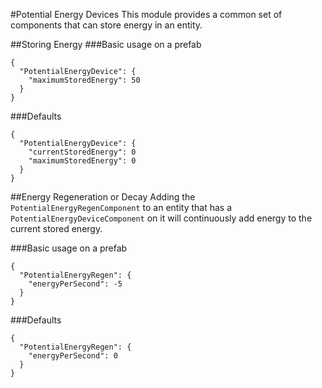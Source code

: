 #Potential Energy Devices
This module provides a common set of components that can store energy in an entity.

##Storing Energy
###Basic usage on a prefab
```
{
  "PotentialEnergyDevice": {
    "maximumStoredEnergy": 50
  }
}
```

###Defaults
```
{
  "PotentialEnergyDevice": {
    "currentStoredEnergy": 0
    "maximumStoredEnergy": 0
  }
}
```

##Energy Regeneration or Decay
Adding the ```PotentialEnergyRegenComponent``` to an entity that has a ```PotentialEnergyDeviceComponent``` on it will continuously add energy to the current stored energy.
 
###Basic usage on a prefab
```
{
  "PotentialEnergyRegen": {
    "energyPerSecond": -5
  }
}
```

###Defaults
```
{
  "PotentialEnergyRegen": {
    "energyPerSecond": 0
  }
}
```
